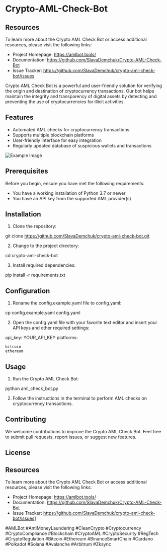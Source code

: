 # Crypto-AML-Check-Bot

## Resources

To learn more about the Crypto AML Check Bot or access additional resources, please visit the following links:

- Project Homepage: https://amlbot.tools/
- Documentation: https://github.com/SlavaDemchuk/Crypto-AML-Check-Bot
- Issue Tracker: https://github.com/SlavaDemchuk/crypto-aml-check-bot/issues

Crypto AML Check Bot is a powerful and user-friendly solution for verifying the origin and destination of cryptocurrency transactions. Our bot helps maintain the integrity and transparency of digital assets by detecting and preventing the use of cryptocurrencies for illicit activities.

## Features

- Automated AML checks for cryptocurrency transactions
- Supports multiple blockchain platforms
- User-friendly interface for easy integration
- Regularly updated database of suspicious wallets and transactions

![Example Image](https://i.ibb.co/QcGq5MD/New-AMLBOt.jpg "Aml")

## Prerequisites

Before you begin, ensure you have met the following requirements:

- You have a working installation of Python 3.7 or newer
- You have an API key from the supported AML provider(s)

## Installation

1. Clone the repository:

git clone https://github.com/SlavaDemchuk/crypto-aml-check-bot.git


2. Change to the project directory:

cd crypto-aml-check-bot


3. Install required dependencies:

pip install -r requirements.txt


## Configuration

1. Rename the config.example.yaml file to config.yaml:

cp config.example.yaml config.yaml


2. Open the config.yaml file with your favorite text editor and insert your API keys and other required settings:

api_key: YOUR_API_KEY
platforms:

    bitcoin
    ethereum

## Usage

1. Run the Crypto AML Check Bot:

python aml_check_bot.py

2. Follow the instructions in the terminal to perform AML checks on cryptocurrency transactions.

## Contributing

We welcome contributions to improve the Crypto AML Check Bot. Feel free to submit pull requests, report issues, or suggest new features.

## License

## Resources

To learn more about the Crypto AML Check Bot or access additional resources, please visit the following links:

- Project Homepage: https://amlbot.tools/
- Documentation: https://github.com/SlavaDemchuk/Crypto-AML-Check-Bot
- Issue Tracker: https://github.com/SlavaDemchuk/crypto-aml-check-bot/issues]



#AMLBot #AntiMoneyLaundering #CleanCrypto #Cryptocurrency #CryptoCompliance #Blockchain #CryptoAML #CryptoSecurity #RegTech #CryptoRegulation #Bitcoin #Ethereum #BinanceSmartChain #Cardano #Polkadot #Solana #Avalanche #Arbitrum #Zksync
